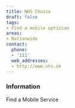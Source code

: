 ```yaml
---
title: NHS Choice
draft: false
tags:
- Find a mobile optician
areas:
- Nationwide
contact:
  phone:
  - '111'
  web_addresses:
  - http://www.nhs.uk
---
```


### Information
Find a Mobile Service

